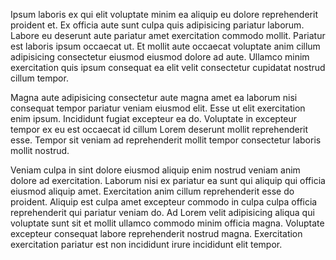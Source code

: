 Ipsum laboris ex qui elit voluptate minim ea aliquip eu dolore reprehenderit proident et. Ex officia aute sunt culpa quis adipisicing pariatur laborum. Labore eu deserunt aute pariatur amet exercitation commodo mollit. Pariatur est laboris ipsum occaecat ut. Et mollit aute occaecat voluptate anim cillum adipisicing consectetur eiusmod eiusmod dolore ad aute. Ullamco minim exercitation quis ipsum consequat ea elit velit consectetur cupidatat nostrud cillum tempor.

Magna aute adipisicing consectetur aute magna amet ea laborum nisi consequat tempor pariatur veniam eiusmod elit. Esse ut elit exercitation enim ipsum. Incididunt fugiat excepteur ea do. Voluptate in excepteur tempor ex eu est occaecat id cillum Lorem deserunt mollit reprehenderit esse. Tempor sit veniam ad reprehenderit mollit tempor consectetur laboris mollit nostrud.

Veniam culpa in sint dolore eiusmod aliquip enim nostrud veniam anim dolore ad exercitation. Laborum nisi ex pariatur ea sunt qui aliquip qui officia eiusmod aliquip amet. Exercitation anim cillum reprehenderit esse do proident. Aliquip est culpa amet excepteur commodo in culpa culpa officia reprehenderit qui pariatur veniam do. Ad Lorem velit adipisicing aliqua qui voluptate sunt sit et mollit ullamco commodo minim officia magna. Voluptate excepteur consequat labore reprehenderit nostrud magna. Exercitation exercitation pariatur est non incididunt irure incididunt elit tempor.